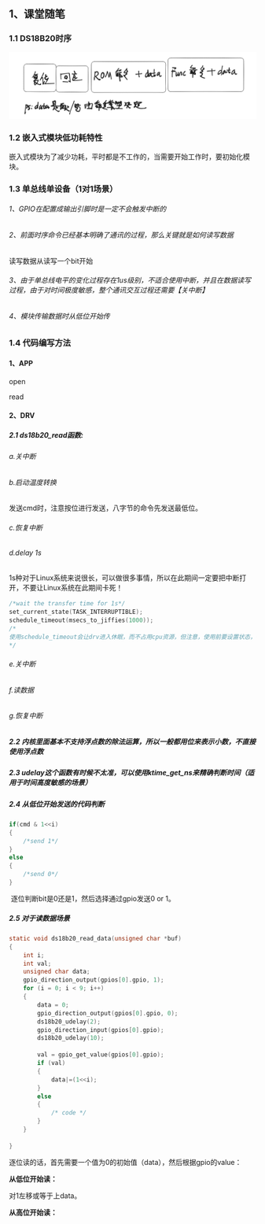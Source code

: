 ## 1、课堂随笔

### 1.1 DS18B20时序

**![image-20241205212034074](../../../6.图片/image-20241205212034074.png)**

### 1.2 嵌入式模块低功耗特性

​	嵌入式模块为了减少功耗，平时都是不工作的，当需要开始工作时，要初始化模块。

### 1.3 单总线单设备（1对1场景）

###### 1、GPIO在配置成输出引脚时是一定不会触发中断的

###### 2、前面时序命令已经基本明确了通讯的过程，那么关键就是如何读写数据

读写数据从读写一个bit开始

###### 3、由于单总线电平的变化过程存在1us级别，不适合使用中断，并且在数据读写过程，由于对时间极度敏感，整个通讯交互过程还需要【关中断】

###### 4、模块传输数据时从低位开始传

### 1.4 代码编写方法

#### 1、APP

open

read

#### 2、DRV

##### 2.1 ds18b20_read函数:

###### a.关中断

###### b.启动温度转换

发送cmd时，注意按位进行发送，八字节的命令先发送最低位。



###### c.恢复中断

###### d.delay 1s

​	1s种对于Linux系统来说很长，可以做很多事情，所以在此期间一定要把中断打开，不要让Linux系统在此期间卡死！

```c
/*wait the transfer time for 1s*/
set_current_state(TASK_INTERRUPTIBLE);
schedule_timeout(msecs_to_jiffies(1000));
/*
使用schedule_timeout会让drv进入休眠，而不占用cpu资源，但注意，使用前要设置状态，也就是set_current_state
*/
```



###### e.关中断

###### f.读数据

###### g.恢复中断

##### 2.2 内核里面基本不支持浮点数的除法运算，所以一般都用位来表示小数，不直接使用浮点数



##### 2.3 udelay这个函数有时候不太准，可以使用ktime_get_ns来精确判断时间（适用于时间高度敏感的场景）



##### 2.4 从低位开始发送的代码判断

```c
if(cmd & 1<<i)
{
    /*send 1*/
}
else
{
    /*send 0*/
}
```

​	逐位判断bit是0还是1，然后选择通过gpio发送0 or 1。

##### 2.5 对于读数据场景

```c
static void ds18b20_read_data(unsigned char *buf)
{
	int i;
	int val;
	unsigned char data;
	gpio_direction_output(gpios[0].gpio, 1);
	for (i = 0; i < 9; i++)
	{
		data = 0;
		gpio_direction_output(gpios[0].gpio, 0);
		ds18b20_udelay(2);
		gpio_direction_input(gpios[0].gpio);
		ds18b20_udelay(10);

		val = gpio_get_value(gpios[0].gpio);
		if (val)
		{
			data|=(1<<i);
		}
		else
		{
			/* code */
		}
	}
	
}
```

逐位读的话，首先需要一个值为0的初始值（data），然后根据gpio的value：

**从低位开始读：**

对1左移或等于上data。

**从高位开始读：**